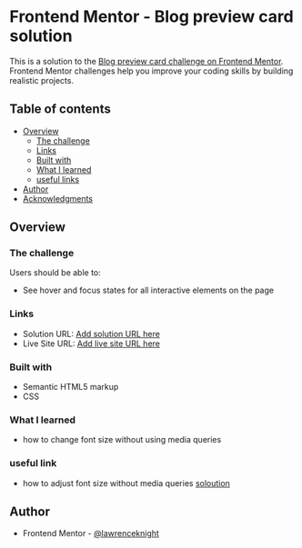 # Frontend Mentor - Blog preview card solution

This is a solution to the [Blog preview card challenge on Frontend Mentor](https://www.frontendmentor.io/challenges/blog-preview-card-ckPaj01IcS). Frontend Mentor challenges help you improve your coding skills by building realistic projects. 

## Table of contents

- [Overview](#overview)
  - [The challenge](#the-challenge)
  - [Links](#links)
  - [Built with](#built-with)
  - [What I learned](#what-i-learned)
  - [useful links](#useful-link)
- [Author](#author)
- [Acknowledgments](#acknowledgments)


## Overview

### The challenge

Users should be able to:

- See hover and focus states for all interactive elements on the page


### Links

- Solution URL: [Add solution URL here](https://github.com/lawrence500/FrontendMentor-BlogPreviewCard)
- Live Site URL: [Add live site URL here](https://lawrence500.github.io/FrontendMentor-BlogPreviewCard/)


### Built with

- Semantic HTML5 markup
- CSS

### What I learned

- how to change font size without using media queries

### useful link
- how to adjust font size without media queries [soloution](https://www.youtube.com/watch?v=QzRGX2fPxFc&t=277s)


## Author
- Frontend Mentor - [@lawrenceknight](https://www.frontendmentor.io/profile/lawrence500)


